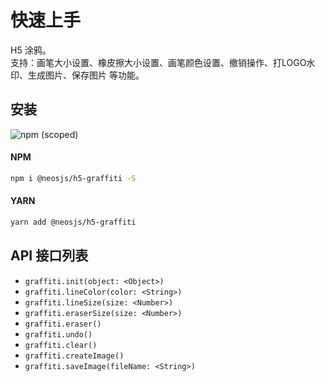 # 快速上手

H5 涂鸦。  
支持：画笔大小设置、橡皮擦大小设置、画笔颜色设置、撤销操作、打LOGO水印、生成图片、保存图片 等功能。

## 安装
![npm (scoped)](https://img.shields.io/npm/v/@neosjs/h5-graffiti)
#### NPM
```sh
npm i @neosjs/h5-graffiti -S
```
#### YARN
```sh
yarn add @neosjs/h5-graffiti
```

## API 接口列表

- `graffiti.init(object: <Object>)` 
- `graffiti.lineColor(color: <String>)`
- `graffiti.lineSize(size: <Number>)`
- `graffiti.eraserSize(size: <Number>)`
- `graffiti.eraser()`
- `graffiti.undo()`
- `graffiti.clear()`
- `graffiti.createImage()`
- `graffiti.saveImage(fileName: <String>)`
